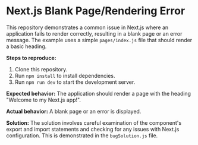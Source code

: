 # Next.js Blank Page/Rendering Error

This repository demonstrates a common issue in Next.js where an application fails to render correctly, resulting in a blank page or an error message.  The example uses a simple `pages/index.js` file that should render a basic heading.

**Steps to reproduce:**
1. Clone this repository.
2. Run `npm install` to install dependencies.
3. Run `npm run dev` to start the development server.

**Expected behavior:** The application should render a page with the heading "Welcome to my Next.js app!".

**Actual behavior:** A blank page or an error is displayed.

**Solution:** The solution involves careful examination of the component's export and import statements and checking for any issues with Next.js configuration.  This is demonstrated in the `bugSolution.js` file.